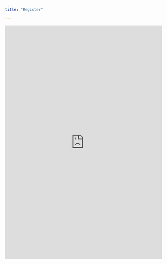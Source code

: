 ```yaml
---
title: "Register"

---
```


<iframe height="750" width="100%" src="https://us.airmeet.com/widgets/event/c7ebf9c0-5d03-11ee-b9d8-cb88fcc4024e/embedded-registration?communityId=764624fc-d051-4c74-b573-a1a50759e3c1&backgroundColor=0f3bdb&isLightAmbience=true" frameborder="0"></iframe>